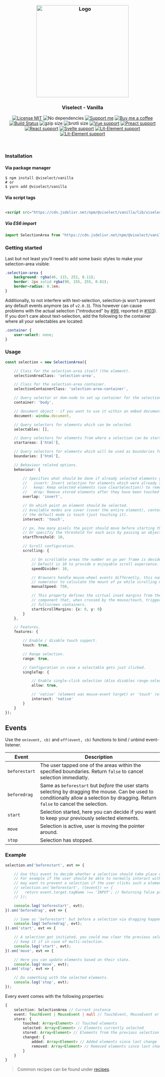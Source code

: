<h3 align="center">
    <img alt="Logo" src="https://user-images.githubusercontent.com/30767528/123517467-622b0f80-d6a1-11eb-9bf3-abcb4928a89e.png" width="300"/>
</h3>

<h3 align="center">
    Viselect - Vanilla
</h3>

<p align="center">
    <a href="https://choosealicense.com/licenses/mit/"><img
        alt="License MIT"
        src="https://img.shields.io/badge/license-MIT-ae15cc.svg"></a>
    <img alt="No dependencies"
        src="https://img.shields.io/badge/dependencies-none-8115cc.svg">
    <a href="https://github.com/sponsors/Simonwep"><img
        alt="Support me"
        src="https://img.shields.io/badge/github-support-6a15cc.svg"></a>
    <a href="https://www.buymeacoffee.com/aVc3krbXQ"><img
        alt="Buy me a coffee"
        src="https://img.shields.io/badge/%F0%9F%8D%BA-buy%20me%20a%20beer-%23FFDD00"></a>
    <a href="https://github.com/Simonwep/selection/actions?query=workflow%3ACI"><img
        alt="Build Status"
        src="https://github.com/Simonwep/selection/workflows/CI/badge.svg"></a>
    <img alt="gzip size" src="https://img.badgesize.io/https://cdn.jsdelivr.net/npm/@viselect/vanilla/lib/viselect.esm.js?compression=gzip">
    <img alt="brotli size" src="https://img.badgesize.io/https://cdn.jsdelivr.net/npm/@viselect/vanilla/lib/viselect.esm.js?compression=brotli">
    <a href="https://v3.vuejs.org"><img
        alt="Vue support"
        src="https://img.shields.io/badge/✔-vue-%2340B581"></a>
    <a href="https://preactjs.com/"><img
        alt="Preact support"
        src="https://img.shields.io/badge/✔-preact-%236337B1"></a>
    <a href="https://reactjs.org"><img
        alt="React support"
        src="https://img.shields.io/badge/✔-react-%2359D7FF"></a>
    <a href="https://svelte.dev"><img
        alt="Svelte support"
        src="https://img.shields.io/badge/%E2%9A%99-svelte-%23F83C00"></a>
    <a href="https://lit-element.polymer-project.org"><img
        alt="Lit-Element support"
        src="https://img.shields.io/badge/%E2%9A%99-lit--element-%233CA4F6"></a>
    <a href="https://lit-element.polymer-project.org"><img
        alt="Lit-Element support"
        src="https://img.shields.io/badge/%E2%9A%99-angular-%23c3002f"></a>
</p>

<br>

### Installation

#### Via package manager

```
$ npm install @viselect/vanilla
# or 
$ yarn add @viselect/vanilla
```

#### Via script tags

```html

<script src="https://cdn.jsdelivr.net/npm/@viselect/vanilla/lib/viselect.cjs.js"></script>
```

##### Via ES6 import

```js
import SelectionArea from "https://cdn.jsdelivr.net/npm/@viselect/vanilla/lib/viselect.esm.js"
```

### Getting started

Last but not least you'll need to add some basic styles to make your selection-area visible:

```css
.selection-area {
    background: rgba(46, 115, 252, 0.11);
    border: 2px solid rgba(98, 155, 255, 0.81);
    border-radius: 0.1em;
}
```

Additionally, to not interfere with text-selection, selection-js won't prevent any default events anymore (as of `v2.0.3`). This however can cause problems with the actual
selection ("introduced" by [#99](https://github.com/Simonwep/selection/pull/99), reported in [#103](https://github.com/Simonwep/selection/issues/103)). If you don't care about
text-selection, add the following to the container where all your selectables are located:

```css
.container {
    user-select: none;
}
```

### Usage

```ts
const selection = new SelectionArea({

    // Class for the selection-area itself (the element).
    selectionAreaClass: 'selection-area',

    // Class for the selection-area container.
    selectionContainerClass: 'selection-area-container',

    // Query selector or dom-node to set up container for the selection-area element.
    container: 'body',

    // document object - if you want to use it within an embed document (or iframe).
    document: window.document,

    // Query selectors for elements which can be selected.
    selectables: [],

    // Query selectors for elements from where a selection can be started from.
    startareas: ['html'],

    // Query selectors for elements which will be used as boundaries for the selection.
    boundaries: ['html'],

    // Behaviour related options.
    behaviour: {

        // Specifies what should be done if already selected elements get selected again.
        //   invert: Invert selection for elements which were already selected
        //   keep: Keep selected elements (use clearSelection() to remove those)
        //   drop: Remove stored elements after they have been touched
        overlap: 'invert',

        // On which point an element should be selected.
        // Available modes are cover (cover the entire element), center (touch the center) or
        // the default mode is touch (just touching it).
        intersect: 'touch',

        // px, how many pixels the point should move before starting the selection (combined distance).
        // Or specifiy the threshold for each axis by passing an object like {x: <number>, y: <number>}.
        startThreshold: 10,

        // Scroll configuration.
        scrolling: {

            // On scrollable areas the number on px per frame is devided by this amount.
            // Default is 10 to provide a enjoyable scroll experience.
            speedDivider: 10,

            // Browsers handle mouse-wheel events differently, this number will be used as 
            // numerator to calculate the mount of px while scrolling manually: manualScrollSpeed / scrollSpeedDivider.
            manualSpeed: 750,

            // This property defines the virtual inset margins from the borders of the container
            // component that, when crossed by the mouse/touch, trigger the scrolling. Useful for
            // fullscreen containers.
            startScrollMargins: {x: 0, y: 0}
        }
    },

    // Features.
    features: {

        // Enable / disable touch support.
        touch: true,

        // Range selection.
        range: true,

        // Configuration in case a selectable gets just clicked.
        singleTap: {

            // Enable single-click selection (Also disables range-selection via shift + ctrl).
            allow: true,

            // 'native' (element was mouse-event target) or 'touch' (element visually touched).
            intersect: 'native'
        }
    }
});

```

## Events

Use the `on(event, cb)` and `off(event, cb)` functions to bind / unbind event-listener.

| Event | Description |
| ----- | ----------- | 
| `beforestart` | The user tapped one of the areas within the specified boundaries. Return `false` to cancel selection immediatly.  |
| `beforedrag` | Same as `beforestart` but _before_ the user starts selecting by dragging the mouse. Can be used to conditionally allow a selection by dragging. Return `false` to cancel the selection. |
| `start` | Selection started, here you can decide if you want to keep your previously selected elements. | 
| `move` | Selection is active, user is moving the pointer around. |
| `stop` | Selection has stopped. |

### Example

```ts
selection.on('beforestart', evt => {

    // Use this event to decide whether a selection should take place or not.
    // For example if the user should be able to normally interact with input-elements you 
    // may want to prevent a selection if the user clicks such a element:
    // selection.on('beforestart', ({event}) => {
    //   return event.target.tagName !== 'INPUT'; // Returning false prevents a selection
    // });

    console.log('beforestart', evt);
}).on('beforedrag', evt => {

    // Same as 'beforestart' but before a selection via dragging happens.
    console.log('beforedrag', evt);
}).on('start', evt => {

    // A selection got initiated, you could now clear the previous selection or
    // keep it if in case of multi-selection.
    console.log('start', evt);
}).on('move', evt => {

    // Here you can update elements based on their state.
    console.log('move', evt);
}).on('stop', evt => {

    // Do something with the selected elements.
    console.log('stop', evt);
});
```

Every event comes with the following properties:

```typescript
{
    selection: SelectionArea // Current instance
    event: TouchEvent | MouseEvent | null // TouchEvent, MouseEvent or `null` if triggered manually
    store: {
        touched: Array<Element> // Touched elements
        selected: Array<Element> // Elements currently selected
        stored: Array<Element> // Elements from the previous selection / stored selection
        changed: {
            added: Array<Element> // Added elements since last change
            removed: Array<Element> // Removed elements since last change
        }
    }
}
```

> Common recipes can be found under [recipes](recipes.md).
